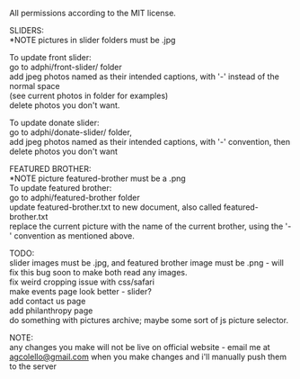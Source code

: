 All permissions according to the MIT license.


SLIDERS:  
*NOTE pictures in slider folders must be .jpg  

To update front slider:  
go to adphi/front-slider/ folder  
add jpeg photos named as their intended captions, with '-' instead of the normal space   
(see current photos in folder for examples)    
delete photos you don't want.  
  
To update donate slider:   
go to adphi/donate-slider/ folder,   
add jpeg photos named as their intended captions, with '-' convention, then
delete photos you don't want  

FEATURED BROTHER:  
*NOTE picture featured-brother must be a .png  
To update featured brother:  
go to adphi/featured-brother folder  
update featured-brother.txt to new document, also called featured-brother.txt  
replace the current picture with the name of the current brother, using the '-' convention as mentioned above.   
   
TODO:  
slider images must be .jpg, and featured brother image must be .png - will fix this bug soon to make both read any images.    
fix weird cropping issue with css/safari  
make events page look better - slider?   
add contact us page  
add philanthropy page  
do something with pictures archive; maybe some sort of js picture selector.  

NOTE:  
any changes you make will not be live on official website - email me at agcolello@gmail.com when you make changes and i'll manually push them to the server
